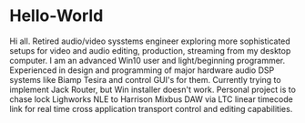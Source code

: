 # Hello-World
Hi all. Retired audio/video sysstems engineer exploring more sophisticated setups for video and audio editing, production, streaming from my desktop computer.
I am an advanced Win10 user and light/beginning programmer. Experienced in design and programming of major hardware audio DSP systems like Biamp Tesira and control GUI's for them.
Currently trying to implement Jack Router, but Win installer doesn't work. 
Personal project is to chase lock Lighworks NLE to Harrison Mixbus DAW via LTC linear timecode link for real time cross application transport control and editing capabilities.
